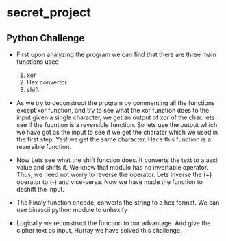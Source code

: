# secret_project


## Python Challenge

- First upon analyzing the program we can find that there are three main functions used
  1. xor
  2. Hex convertor
  3. shift 
  
 - As we try to deconstruct the program by commenting all the functions except xor function, and try to see what the xor function does to the input given a single character,
   we get an output of xor of the char. lets see if the fucntion is a reversible function. So lets use the output which we have got as the input to see if we get the charater
   which we used in the first step. Yes! we get the same character. Hece this function is a reversible function.
  
 - Now Lets see what the shift function does. It converts the text to a ascii value and shifts it. We know that modulo has no invertable operator. Thus, we need not worry to 
   reverse the operator. Lets inverse the (+) operator to (-) and vice-versa. Now we have made the function to deshift the input.
   
  - The Finaly function encode, converts the string to a hex format. We can use binascii python module to unhexify
  
  - Logically we reconstruct the function to our advantage. And give the cipher text as input, Hurray we have solved this challenge. 
